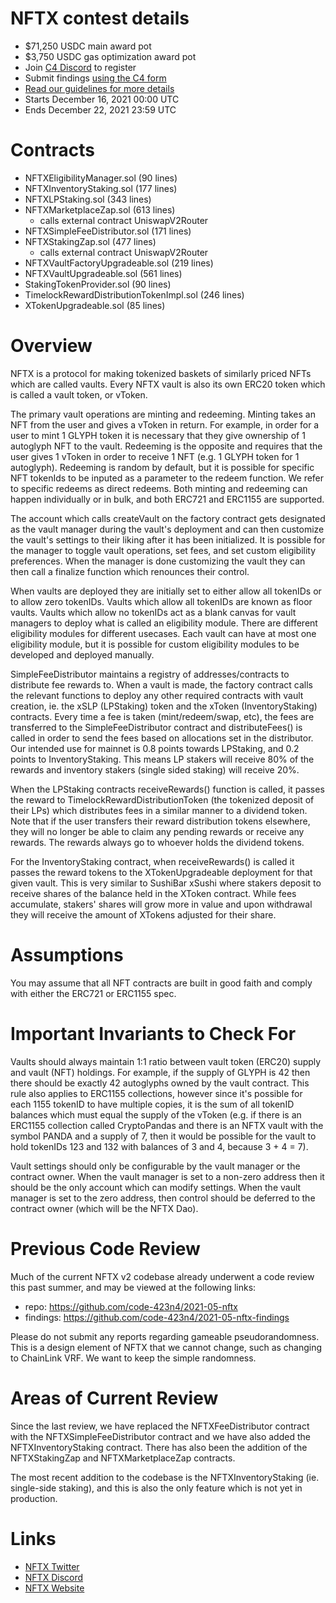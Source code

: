 # NFTX contest details
- $71,250 USDC main award pot
- $3,750 USDC gas optimization award pot
- Join [C4 Discord](https://discord.gg/code4rena) to register
- Submit findings [using the C4 form](https://code4rena.com/contests/2021-12-nftx-contest/submit)
- [Read our guidelines for more details](https://docs.code4rena.com/roles/wardens)
- Starts December 16, 2021 00:00 UTC
- Ends December 22, 2021 23:59 UTC

# Contracts

- NFTXEligibilityManager.sol (90 lines)
- NFTXInventoryStaking.sol (177 lines)
- NFTXLPStaking.sol (343 lines)
- NFTXMarketplaceZap.sol (613 lines)
  - calls external contract UniswapV2Router
- NFTXSimpleFeeDistributor.sol (171 lines)
- NFTXStakingZap.sol (477 lines)
  - calls external contract UniswapV2Router
- NFTXVaultFactoryUpgradeable.sol (219 lines)
- NFTXVaultUpgradeable.sol (561 lines)
- StakingTokenProvider.sol (90 lines)
- TimelockRewardDistributionTokenImpl.sol (246 lines)
- XTokenUpgradeable.sol (85 lines)

# Overview

NFTX is a protocol for making tokenized baskets of similarly priced NFTs which are called vaults. Every NFTX vault is also its own ERC20 token which is called a vault token, or vToken.

The primary vault operations are minting and redeeming. Minting takes an NFT from the user and gives a vToken in return. For example, in order for a user to mint 1 GLYPH token it is necessary that they give ownership of 1 autoglyph NFT to the vault. Redeeming is the opposite and requires that the user gives 1 vToken in order to receive 1 NFT (e.g. 1 GLYPH token for 1 autoglyph). Redeeming is random by default, but it is possible for specific NFT tokenIds to be inputed as a parameter to the redeem function. We refer to specific redeems as direct redeems. Both minting and redeeming can happen individually or in bulk, and both ERC721 and ERC1155 are supported.

The account which calls createVault on the factory contract gets designated as the vault manager during the vault's deployment and can then customize the vault's settings to their liking after it has been initialized. It is possible for the manager to toggle vault operations, set fees, and set custom eligibility preferences. When the manager is done customizing the vault they can then call a finalize function which renounces their control.

When vaults are deployed they are initially set to either allow all tokenIDs or to allow zero tokenIDs. Vaults which allow all tokenIDs are known as floor vaults. Vaults which allow no tokenIDs act as a blank canvas for vault managers to deploy what is called an eligibility module. There are different eligibility modules for different usecases. Each vault can have at most one eligibility module, but it is possible for custom eligibility modules to be developed and deployed manually.

SimpleFeeDistributor maintains a registry of addresses/contracts to distribute fee rewards to. When a vault is made, the factory contract calls the relevant functions to deploy any other required contracts with vault creation, ie. the xSLP (LPStaking) token and the xToken (InventoryStaking) contracts. Every time a fee is taken (mint/redeem/swap, etc), the fees are transferred to the SimpleFeeDistributor contract and distributeFees() is called in order to send the fees based on allocations set in the distributor. Our intended use for mainnet is 0.8 points towards LPStaking, and 0.2 points to InventoryStaking. This means LP stakers will receive 80% of the rewards and inventory stakers (single sided staking) will receive 20%.

When the LPStaking contracts receiveRewards() function is called, it passes the reward to TimelockRewardDistributionToken (the tokenized deposit of their LPs) which distributes fees in a similar manner to a dividend token. Note that if the user transfers their reward distribution tokens elsewhere, they will no longer be able to claim any pending rewards or receive any rewards. The rewards always go to whoever holds the dividend tokens.

For the InventoryStaking contract, when receiveRewards() is called it passes the reward tokens to the XTokenUpgradeable deployment for that given vault. This is very similar to SushiBar xSushi where stakers deposit to receive shares of the balance held in the XToken contract. While fees accumulate, stakers' shares will grow more in value and upon withdrawal they will receive the amount of XTokens adjusted for their share.

# Assumptions

You may assume that all NFT contracts are built in good faith and comply with either the ERC721 or ERC1155 spec.

# Important Invariants to Check For

Vaults should always maintain 1:1 ratio between vault token (ERC20) supply and vault (NFT) holdings. For example, if the supply of GLYPH is 42 then there should be exactly 42 autoglyphs owned by the vault contract. This rule also applies to ERC1155 collections, however since it's possible for each 1155 tokenID to have multiple copies, it is the sum of all tokenID balances which must equal the supply of the vToken (e.g. if there is an ERC1155 collection called CryptoPandas and there is an NFTX vault with the symbol PANDA and a supply of 7, then it would be possible for the vault to hold tokenIDs 123 and 132 with balances of 3 and 4, because 3 + 4 = 7).

Vault settings should only be configurable by the vault manager or the contract owner. When the vault manager is set to a non-zero address then it should be the only account which can modify settings. When the vault manager is set to the zero address, then control should be deferred to the contract owner (which will be the NFTX Dao).

# Previous Code Review

Much of the current NFTX v2 codebase already underwent a code review this past summer, and may be viewed at the following links:

- repo: https://github.com/code-423n4/2021-05-nftx
- findings: https://github.com/code-423n4/2021-05-nftx-findings

Please do not submit any reports regarding gameable pseudorandomness. This is a design element of NFTX that we cannot change, such as changing to ChainLink VRF. We want to keep the simple randomness.

# Areas of Current Review

Since the last review, we have replaced the NFTXFeeDistributor contract with the NFTXSimpleFeeDistributor contract and we have also added the NFTXInventoryStaking contract. There has also been the addition of the NFTXStakingZap and NFTXMarketplaceZap contracts.

The most recent addition to the codebase is the NFTXInventoryStaking (ie. single-side staking), and this is also the only feature which is not yet in production. 

# Links

- [NFTX Twitter](https://twitter.com/NFTX_)
- [NFTX Discord](https://discord.com/invite/hytQVM5ZxR)
- [NFTX Website](https://nftx.io/)
